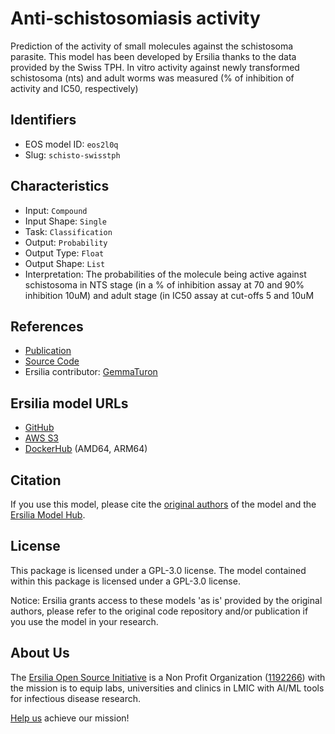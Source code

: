# Anti-schistosomiasis activity

Prediction of the activity of small molecules against the schistosoma parasite. This model has been developed by Ersilia thanks to the data provided by the Swiss TPH. In vitro activity against newly transformed schistosoma (nts) and adult worms was measured (% of inhibition of activity and IC50, respectively)

## Identifiers

* EOS model ID: `eos2l0q`
* Slug: `schisto-swisstph`

## Characteristics

* Input: `Compound`
* Input Shape: `Single`
* Task: `Classification`
* Output: `Probability`
* Output Type: `Float`
* Output Shape: `List`
* Interpretation: The probabilities of the molecule being active against schistosoma in NTS stage (in a % of inhibition assay at 70 and 90% inhibition 10uM) and adult stage (in IC50 assay at cut-offs 5 and 10uM

## References

* [Publication](https://pubmed.ncbi.nlm.nih.gov/30398059)
* [Source Code](https://github.com/ersilia-os/lazy-qsar)
* Ersilia contributor: [GemmaTuron](https://github.com/GemmaTuron)

## Ersilia model URLs
* [GitHub](https://github.com/ersilia-os/eos2l0q)
* [AWS S3](https://ersilia-models-zipped.s3.eu-central-1.amazonaws.com/eos2l0q.zip)
* [DockerHub](https://hub.docker.com/r/ersiliaos/eos2l0q) (AMD64, ARM64)

## Citation

If you use this model, please cite the [original authors](https://pubmed.ncbi.nlm.nih.gov/30398059) of the model and the [Ersilia Model Hub](https://github.com/ersilia-os/ersilia/blob/master/CITATION.cff).

## License

This package is licensed under a GPL-3.0 license. The model contained within this package is licensed under a GPL-3.0 license.

Notice: Ersilia grants access to these models 'as is' provided by the original authors, please refer to the original code repository and/or publication if you use the model in your research.

## About Us

The [Ersilia Open Source Initiative](https://ersilia.io) is a Non Profit Organization ([1192266](https://register-of-charities.charitycommission.gov.uk/charity-search/-/charity-details/5170657/full-print)) with the mission is to equip labs, universities and clinics in LMIC with AI/ML tools for infectious disease research.

[Help us](https://www.ersilia.io/donate) achieve our mission!